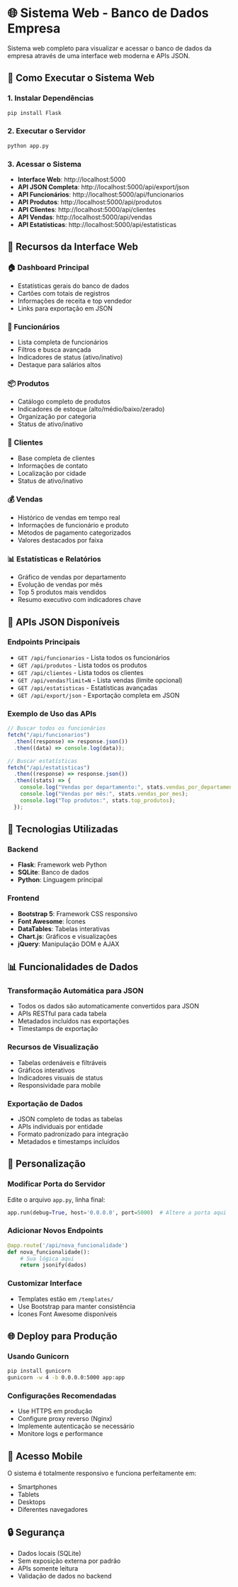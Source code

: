 # 🌐 Sistema Web - Banco de Dados Empresa

Sistema web completo para visualizar e acessar o banco de dados da empresa através de uma interface web moderna e APIs JSON.

## 🚀 Como Executar o Sistema Web

### 1. Instalar Dependências

```bash
pip install Flask
```

### 2. Executar o Servidor

```bash
python app.py
```

### 3. Acessar o Sistema

- **Interface Web**: http://localhost:5000
- **API JSON Completa**: http://localhost:5000/api/export/json
- **API Funcionários**: http://localhost:5000/api/funcionarios
- **API Produtos**: http://localhost:5000/api/produtos
- **API Clientes**: http://localhost:5000/api/clientes
- **API Vendas**: http://localhost:5000/api/vendas
- **API Estatísticas**: http://localhost:5000/api/estatisticas

## 📱 Recursos da Interface Web

### 🏠 Dashboard Principal

- Estatísticas gerais do banco de dados
- Cartões com totais de registros
- Informações de receita e top vendedor
- Links para exportação em JSON

### 👥 Funcionários

- Lista completa de funcionários
- Filtros e busca avançada
- Indicadores de status (ativo/inativo)
- Destaque para salários altos

### 📦 Produtos

- Catálogo completo de produtos
- Indicadores de estoque (alto/médio/baixo/zerado)
- Organização por categoria
- Status de ativo/inativo

### 👤 Clientes

- Base completa de clientes
- Informações de contato
- Localização por cidade
- Status de ativo/inativo

### 💰 Vendas

- Histórico de vendas em tempo real
- Informações de funcionário e produto
- Métodos de pagamento categorizados
- Valores destacados por faixa

### 📊 Estatísticas e Relatórios

- Gráfico de vendas por departamento
- Evolução de vendas por mês
- Top 5 produtos mais vendidos
- Resumo executivo com indicadores chave

## 🔌 APIs JSON Disponíveis

### Endpoints Principais

- `GET /api/funcionarios` - Lista todos os funcionários
- `GET /api/produtos` - Lista todos os produtos
- `GET /api/clientes` - Lista todos os clientes
- `GET /api/vendas?limit=N` - Lista vendas (limite opcional)
- `GET /api/estatisticas` - Estatísticas avançadas
- `GET /api/export/json` - Exportação completa em JSON

### Exemplo de Uso das APIs

```javascript
// Buscar todos os funcionários
fetch("/api/funcionarios")
  .then((response) => response.json())
  .then((data) => console.log(data));

// Buscar estatísticas
fetch("/api/estatisticas")
  .then((response) => response.json())
  .then((stats) => {
    console.log("Vendas por departamento:", stats.vendas_por_departamento);
    console.log("Vendas por mês:", stats.vendas_por_mes);
    console.log("Top produtos:", stats.top_produtos);
  });
```

## 🎨 Tecnologias Utilizadas

### Backend

- **Flask**: Framework web Python
- **SQLite**: Banco de dados
- **Python**: Linguagem principal

### Frontend

- **Bootstrap 5**: Framework CSS responsivo
- **Font Awesome**: Ícones
- **DataTables**: Tabelas interativas
- **Chart.js**: Gráficos e visualizações
- **jQuery**: Manipulação DOM e AJAX

## 📊 Funcionalidades de Dados

### Transformação Automática para JSON

- Todos os dados são automaticamente convertidos para JSON
- APIs RESTful para cada tabela
- Metadados incluídos nas exportações
- Timestamps de exportação

### Recursos de Visualização

- Tabelas ordenáveis e filtráveis
- Gráficos interativos
- Indicadores visuais de status
- Responsividade para mobile

### Exportação de Dados

- JSON completo de todas as tabelas
- APIs individuais por entidade
- Formato padronizado para integração
- Metadados e timestamps incluídos

## 🔧 Personalização

### Modificar Porta do Servidor

Edite o arquivo `app.py`, linha final:

```python
app.run(debug=True, host='0.0.0.0', port=5000)  # Altere a porta aqui
```

### Adicionar Novos Endpoints

```python
@app.route('/api/nova_funcionalidade')
def nova_funcionalidade():
    # Sua lógica aqui
    return jsonify(dados)
```

### Customizar Interface

- Templates estão em `/templates/`
- Use Bootstrap para manter consistência
- Ícones Font Awesome disponíveis

## 🌐 Deploy para Produção

### Usando Gunicorn

```bash
pip install gunicorn
gunicorn -w 4 -b 0.0.0.0:5000 app:app
```

### Configurações Recomendadas

- Use HTTPS em produção
- Configure proxy reverso (Nginx)
- Implemente autenticação se necessário
- Monitore logs e performance

## 📱 Acesso Mobile

O sistema é totalmente responsivo e funciona perfeitamente em:

- Smartphones
- Tablets
- Desktops
- Diferentes navegadores

## 🔒 Segurança

- Dados locais (SQLite)
- Sem exposição externa por padrão
- APIs somente leitura
- Validação de dados no backend
